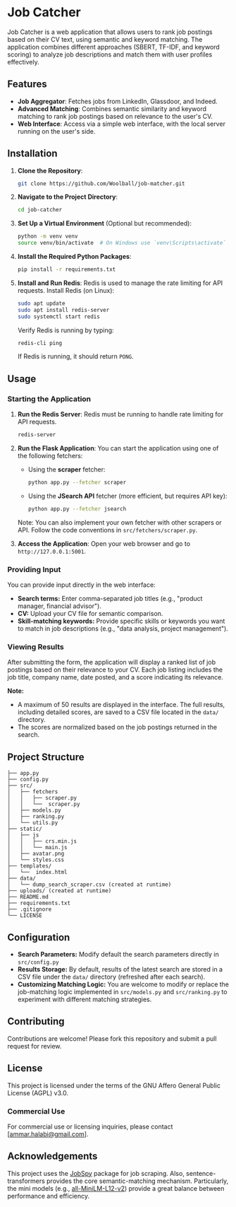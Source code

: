 # Job Catcher

Job Catcher is a web application that allows users to rank job postings based on their CV text, using semantic and keyword matching. The application combines different approaches (SBERT, TF-IDF, and keyword scoring) to analyze job descriptions and match them with user profiles effectively.

## Features
- **Job Aggregator**: Fetches jobs from LinkedIn, Glassdoor, and Indeed.
- **Advanced Matching**: Combines semantic similarity and keyword matching to rank job postings based on relevance to the user's CV.
- **Web Interface**: Access via a simple web interface, with the local server running on the user's side.

## Installation

1. **Clone the Repository**:
    ```bash
    git clone https://github.com/Woolball/job-matcher.git
    ```

2. **Navigate to the Project Directory**:
    ```bash
    cd job-catcher
    ```

3. **Set Up a Virtual Environment** (Optional but recommended):
    ```bash
    python -m venv venv
    source venv/bin/activate  # On Windows use `venv\Scripts\activate`
    ```

4. **Install the Required Python Packages**:
    ```bash
    pip install -r requirements.txt
    ```

5. **Install and Run Redis**:
    Redis is used to manage the rate limiting for API requests. Install Redis (on Linux):

      ```bash
      sudo apt update
      sudo apt install redis-server
      sudo systemctl start redis
      ```

    Verify Redis is running by typing:
    ```bash
    redis-cli ping
    ```
    If Redis is running, it should return `PONG`.

## Usage

### Starting the Application

1. **Run the Redis Server**:
    Redis must be running to handle rate limiting for API requests.
    ```bash
    redis-server
    ```

2. **Run the Flask Application**:
    You can start the application using one of the following fetchers:

    - Using the **scraper** fetcher:
      ```bash
      python app.py --fetcher scraper 
      ```

    - Using the **JSearch API** fetcher (more efficient, but requires API key):
      ```bash
      python app.py --fetcher jsearch 
      ```
   Note: You can also implement your own fetcher with other scrapers or API. Follow the code conventions in `src/fetchers/scraper.py`.

3. **Access the Application**:
   Open your web browser and go to `http://127.0.0.1:5001`.

### Providing Input
You can provide input directly in the web interface:
- **Search terms:** Enter comma-separated job titles (e.g., "product manager, financial advisor").
- **CV:** Upload your CV file for semantic comparison.
- **Skill-matching keywords:** Provide specific skills or keywords you want to match in job descriptions (e.g., "data analysis, project management").

### Viewing Results
After submitting the form, the application will display a ranked list of job postings based on their relevance to your CV. Each job listing includes the job title, company name, date posted, and a score indicating its relevance.

**Note:**
- A maximum of 50 results are displayed in the interface. The full results, including detailed scores, are saved to a CSV file located in the `data/` directory.
- The scores are normalized based on the job postings returned in the search.

## Project Structure
```
├── app.py
├── config.py
├── src/
│   ├── fetchers
│   │   ├── scraper.py
│   │   └──  scraper.py
│   ├── models.py
│   ├── ranking.py
│   └── utils.py
├── static/
│   ├── js
│   │   ├── crs.min.js
│   │   └── main.js
│   ├── avatar.png
│   └── styles.css
├── templates/
│   └──  index.html
├── data/
│   └── dump_search_scraper.csv (created at runtime)
├── uploads/ (created at runtime)
├── README.md
├── requirements.txt
├── .gitignore
└── LICENSE
```
## Configuration

- **Search Parameters:** Modify default the search parameters directly in `src/config.py`
- **Results Storage:** By default, results of the latest search are stored in a CSV file under the `data/` directory (refreshed after each search).
- **Customizing Matching Logic:** You are welcome to modify or replace the job-matching logic implemented in `src/models.py` and `src/ranking.py` to experiment with different matching strategies.

## Contributing

Contributions are welcome! Please fork this repository and submit a pull request for review.

## License

This project is licensed under the terms of the GNU Affero General Public License (AGPL) v3.0.

### Commercial Use

For commercial use or licensing inquiries, please contact [ammar.halabi@gmail.com].

## Acknowledgements

This project uses the [JobSpy](https://github.com/Bunsly/JobSpy) package for job scraping. Also, sentence-transformers provides the core semantic-matching mechanism. Particularly, the mini models (e.g., [all-MiniLM-L12-v2](https://huggingface.co/sentence-transformers/all-MiniLM-L12-v2)) provide a great balance between performance and efficiency.
